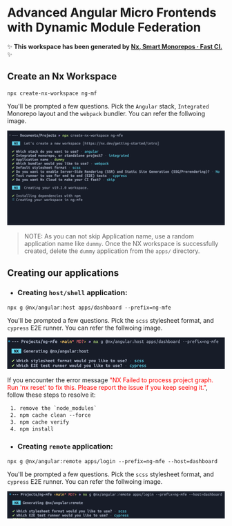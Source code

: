 # Advanced Angular Micro Frontends with Dynamic Module Federation

✨ **This workspace has been generated by [Nx, Smart Monorepos · Fast CI.](https://nx.dev/recipes/angular/dynamic-module-federation-with-angular)** ✨

## Create an Nx Workspace

```shell
npx create-nx-workspace ng-mf
```

You'll be prompted a few questions. Pick the `Angular` stack, `Integrated` Monorepo layout and the `webpack` bundler. You can refer the follwoing image.

![Commit email](images/img.png)

> NOTE: As you can not skip Application name, use a random application name like `dummy`. Once the NX workspace is successfully created, delete the `dummy` application from the `apps/` directory.

## Creating our applications

- ### Creating `host/shell` application:

```shell
npx g @nx/angular:host apps/dashboard --prefix=ng-mfe
```

You'll be prompted a few questions. Pick the `scss` stylesheet format, and `cypress` E2E runner. You can refer the follwoing image.

![Commit email](images/img-1.png)

If you encounter the error message <span style="color:red">"NX Failed to process project graph. Run 'nx reset' to fix this. Please report the issue if you keep seeing it."</span>, follow these steps to resolve it:

```shell
 1. remove the `node_modules`
 2. npm cache clean --force
 3. npm cache verify
 4. npm install
```

- ### Creating `remote` application:

```shell
npx g @nx/angular:remote apps/login --prefix=ng-mfe --host=dashboard
```

You'll be prompted a few questions. Pick the `scss` stylesheet format, and `cypress` E2E runner. You can refer the follwoing image.

![Commit email](images/img-2.png)
